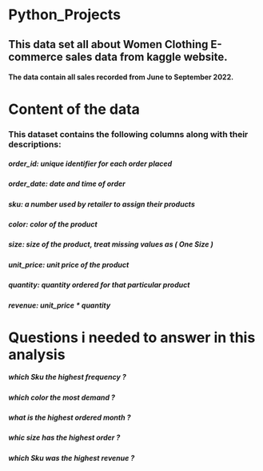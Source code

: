 # Python_Projects



## This data set all about Women Clothing E-commerce sales data from kaggle website.

#### The data contain all sales recorded from June to September 2022. 


# Content of the data 

### This dataset contains the following columns along with their descriptions:

##### order_id: unique identifier for each order placed
##### order_date: date and time of order
##### sku: a number used by retailer to assign their products
##### color: color of the product
##### size: size of the product, treat missing values as ( One Size )
##### unit_price: unit price of the product
##### quantity: quantity ordered for that particular product
##### revenue: unit_price * quantity



# Questions i needed to answer in this analysis

##### which Sku the highest frequency ?
##### which color the most demand ?
##### what is the highest ordered month ?
##### whic size has the highest order ?
##### which Sku was the highest revenue ?



